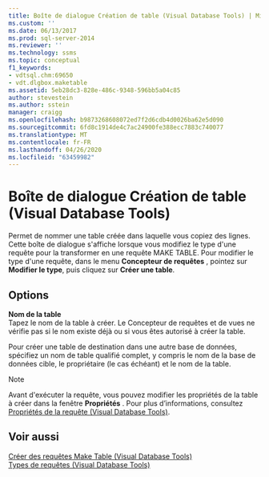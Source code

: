 ```yaml
---
title: Boîte de dialogue Création de table (Visual Database Tools) | Microsoft Docs
ms.custom: ''
ms.date: 06/13/2017
ms.prod: sql-server-2014
ms.reviewer: ''
ms.technology: ssms
ms.topic: conceptual
f1_keywords:
- vdtsql.chm:69650
- vdt.dlgbox.maketable
ms.assetid: 5eb28dc3-828e-486c-9348-596bb5a04c85
author: stevestein
ms.author: sstein
manager: craigg
ms.openlocfilehash: b9873268608072ed7f2d6cdb4d0026ba62e5d090
ms.sourcegitcommit: 6fd8c1914de4c7ac24900fe388ecc7883c740077
ms.translationtype: MT
ms.contentlocale: fr-FR
ms.lasthandoff: 04/26/2020
ms.locfileid: "63459982"
---
```

# <a name="make-table-dialog-box-visual-database-tools"></a>Boîte de dialogue Création de table (Visual Database Tools)
  Permet de nommer une table créée dans laquelle vous copiez des lignes. Cette boîte de dialogue s'affiche lorsque vous modifiez le type d'une requête pour la transformer en une requête MAKE TABLE. Pour modifier le type d'une requête, dans le menu **Concepteur de requêtes** , pointez sur **Modifier le type**, puis cliquez sur **Créer une table**.  
  
## <a name="options"></a>Options  
 **Nom de la table**  
 Tapez le nom de la table à créer. Le Concepteur de requêtes et de vues ne vérifie pas si le nom existe déjà ou si vous êtes autorisé à créer la table.  
  
 Pour créer une table de destination dans une autre base de données, spécifiez un nom de table qualifié complet, y compris le nom de la base de données cible, le propriétaire (le cas échéant) et le nom de la table.  
  
> [!NOTE]  
>  Avant d'exécuter la requête, vous pouvez modifier les propriétés de la table à créer dans la fenêtre **Propriétés** . Pour plus d’informations, consultez [Propriétés de la requête &#40;Visual Database Tools&#41;](visual-database-tools.md).  
  
## <a name="see-also"></a>Voir aussi  
 [Créer des requêtes Make Table &#40;Visual Database Tools&#41;](create-make-table-queries-visual-database-tools.md)   
 [Types de requêtes &#40;Visual Database Tools&#41;](types-of-queries-visual-database-tools.md)  
  
  
